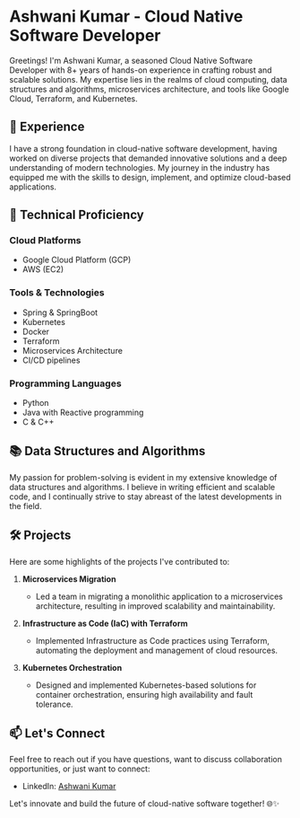 # Ashwani Kumar - Cloud Native Software Developer

Greetings! I'm Ashwani Kumar, a seasoned Cloud Native Software Developer with 8+ years of hands-on experience in crafting robust and scalable solutions. My expertise lies in the realms of cloud computing, data structures and algorithms, microservices architecture, and tools like Google Cloud, Terraform, and Kubernetes.

## 🚀 Experience

I have a strong foundation in cloud-native software development, having worked on diverse projects that demanded innovative solutions and a deep understanding of modern technologies. My journey in the industry has equipped me with the skills to design, implement, and optimize cloud-based applications.

## 💼 Technical Proficiency

### Cloud Platforms
- Google Cloud Platform (GCP)
- AWS (EC2)

### Tools & Technologies
- Spring & SpringBoot
- Kubernetes
- Docker
- Terraform
- Microservices Architecture
- CI/CD pipelines

### Programming Languages
- Python
- Java with Reactive programming
- C & C++

## 📚 Data Structures and Algorithms

My passion for problem-solving is evident in my extensive knowledge of data structures and algorithms. I believe in writing efficient and scalable code, and I continually strive to stay abreast of the latest developments in the field.

## 🛠️ Projects

Here are some highlights of the projects I've contributed to:

1. **Microservices Migration**
   - Led a team in migrating a monolithic application to a microservices architecture, resulting in improved scalability and maintainability.

2. **Infrastructure as Code (IaC) with Terraform**
   - Implemented Infrastructure as Code practices using Terraform, automating the deployment and management of cloud resources.

3. **Kubernetes Orchestration**
   - Designed and implemented Kubernetes-based solutions for container orchestration, ensuring high availability and fault tolerance.

## 📫 Let's Connect

Feel free to reach out if you have questions, want to discuss collaboration opportunities, or just want to connect:

- LinkedIn: [Ashwani Kumar](https://www.linkedin.com/in/ashwanicse/)

Let's innovate and build the future of cloud-native software together! 🌐✨

